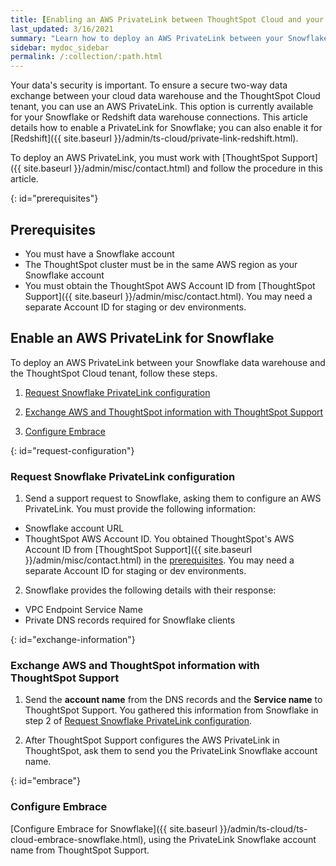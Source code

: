 ```yaml
---
title: [Enabling an AWS PrivateLink between ThoughtSpot Cloud and your Snowflake data warehouse]
last_updated: 3/16/2021
summary: "Learn how to deploy an AWS PrivateLink between your Snowflake data warehouse and the ThoughtSpot Cloud tenant."
sidebar: mydoc_sidebar
permalink: /:collection/:path.html
---
```

Your data's security is important. To ensure a secure two-way data exchange between your cloud data warehouse and the ThoughtSpot Cloud tenant, you can use an AWS PrivateLink. This option is currently available for your Snowflake or Redshift data warehouse connections. This article details how to enable a PrivateLink for Snowflake; you can also enable it for [Redshift]({{ site.baseurl }}/admin/ts-cloud/private-link-redshift.html).

To deploy an AWS PrivateLink, you must work with [ThoughtSpot Support]({{ site.baseurl }}/admin/misc/contact.html) and follow the procedure in this article.

{: id="prerequisites"}
## Prerequisites
- You must have a Snowflake account
- The ThoughtSpot cluster must be in the same AWS region as your Snowflake account
- You must obtain the ThoughtSpot AWS Account ID from [ThoughtSpot Support]({{ site.baseurl }}/admin/misc/contact.html). You may need a separate Account ID for staging or dev environments.

## Enable an AWS PrivateLink for Snowflake
To deploy an AWS PrivateLink between your Snowflake data warehouse and the ThoughtSpot Cloud tenant, follow these steps.

1. [Request Snowflake PrivateLink configuration](#request-configuration)

3. [Exchange AWS and ThoughtSpot information with ThoughtSpot Support](#exchange-information)

4. [Configure Embrace](#embrace)

{: id="request-configuration"}
### Request Snowflake PrivateLink configuration
1. Send a support request to Snowflake, asking them to configure an AWS PrivateLink. You must provide the following information:
* Snowflake account URL
* ThoughtSpot AWS Account ID. You obtained ThoughtSpot's AWS Account ID from [ThoughtSpot Support]({{ site.baseurl }}/admin/misc/contact.html) in the [prerequisites](#prerequisites). You may need a separate Account ID for staging or dev environments.

2. Snowflake provides the following details with their response:
- VPC Endpoint Service Name
- Private DNS records required for Snowflake clients

{: id="exchange-information"}
### Exchange AWS and ThoughtSpot information with ThoughtSpot Support
1. Send the **account name** from the DNS records and the **Service name** to ThoughtSpot Support. You gathered this information from Snowflake in step 2 of [Request Snowflake PrivateLink configuration](#request-configuration).

2. After ThoughtSpot Support configures the AWS PrivateLink in ThoughtSpot, ask them to send you the PrivateLink Snowflake account name.

{: id="embrace"}
### Configure Embrace
[Configure Embrace for Snowflake]({{ site.baseurl }}/admin/ts-cloud/ts-cloud-embrace-snowflake.html), using the PrivateLink Snowflake account name from ThoughtSpot Support.
